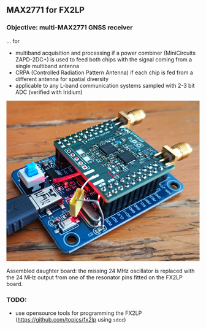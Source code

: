 ## MAX2771 for FX2LP

### Objective: multi-MAX2771 GNSS receiver 

... for
* multiband acquisition and processing if a power combiner (MiniCircuits ZAPD-2DC+)
is used to feed both chips with the signal coming from a single multiband antenna
* CRPA (Controlled Radiation Pattern Antenna) if each chip is fed from a different
antenna for spatial diversity
* applicable to any L-band communication systems sampled with 2-3 bit ADC (verified with
Iridium)

<img src="HW/IMG_20240629_113625_461small.jpg">

Assembled daughter board: the missing 24 MHz oscillator is replaced with the 
24 MHz output from one of the resonator pins fitted on the FX2LP board.

### TODO:

* use opensource tools for programming the FX2LP (https://github.com/topics/fx2lp 
using ``sdcc``)
